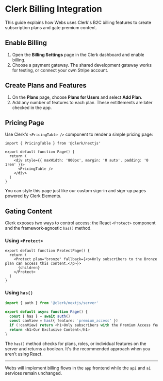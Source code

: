 # Clerk Billing Integration

This guide explains how Webs uses Clerk's B2C billing features to create subscription plans and gate premium content.

## Enable Billing
1. Open the **Billing Settings** page in the Clerk dashboard and enable billing.
2. Choose a payment gateway. The shared development gateway works for testing, or connect your own Stripe account.

## Create Plans and Features
1. On the **Plans** page, choose **Plans for Users** and select **Add Plan**.
2. Add any number of features to each plan. These entitlements are later checked in the app.

## Pricing Page
Use Clerk's `<PricingTable />` component to render a simple pricing page:

```tsx
import { PricingTable } from '@clerk/nextjs'

export default function Page() {
  return (
    <div style={{ maxWidth: '800px', margin: '0 auto', padding: '0 1rem' }}>
      <PricingTable />
    </div>
  )
}
```

You can style this page just like our custom sign-in and sign-up pages powered by Clerk Elements.

## Gating Content
Clerk exposes two ways to control access: the React `<Protect>` component and the framework-agnostic `has()` method.

### Using `<Protect>`
```tsx
export default function ProtectPage() {
  return (
    <Protect plan="bronze" fallback={<p>Only subscribers to the Bronze plan can access this content.</p>}>
      {children}
    </Protect>
  )
}
```

### Using `has()`
```ts
import { auth } from '@clerk/nextjs/server'

export default async function Page() {
  const { has } = await auth()
  const canView = has({ feature: 'premium_access' })
  if (!canView) return <h1>Only subscribers with the Premium Access feature can access this content.</h1>
  return <h1>Our Exclusive Content</h1>
}
```

The `has()` method checks for plans, roles, or individual features on the server and returns a boolean. It's the recommended approach when you aren't using React.

---
Webs will implement billing flows in the `app` frontend while the `api` and `ai` services remain unchanged.
